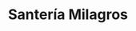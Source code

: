 ---
title: "Santería Milagros"
url: /ciudad-autonoma-de-buenos-aires/santeria-milagros/
shop: general
---